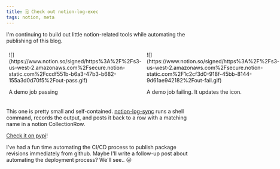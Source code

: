 ```yaml
---
title: 🗒 Check out notion-log-exec
tags: notion, meta
---
```


I'm continuing to build out little notion-related tools while automating the publishing of this blog.



<section class="columnSplit" style="display:flex;"><section style="flex: 0.5000000000000001; padding: 0.5em">
![](https://www.notion.so/signed/https%3A%2F%2Fs3-us-west-2.amazonaws.com%2Fsecure.notion-static.com%2Fccdf551b-b6a3-47b3-b682-155a3d0d70f5%2Fout-pass.gif)

A demo job passing

</section>
<section style="flex: 0.5; padding: 0.5em">
![](https://www.notion.so/signed/https%3A%2F%2Fs3-us-west-2.amazonaws.com%2Fsecure.notion-static.com%2F1c2cf3d0-918f-45bb-8144-9d61ae942182%2Fout-fail.gif)

A demo job failing. It updates the icon.

</section></section>

This one is pretty small and self-contained. [notion-log-sync](https://github.com/adjective-object/notion-log-exec) runs a shell command, records the output, and posts it back to a row with a matching name in a notion CollectionRow.



[Check it on pypi](https://pypi.org/project/notion-log-exec/)!



I've had a fun time automating the CI/CD process to publish package revisions immediately from github. Maybe I'll write a follow-up post about automating the deployment process? We'll see.. 😛

